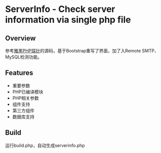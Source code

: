 # ServerInfo - Check server information via single php file

## Overview
参考[雅黑PHP探针](http://www.yahei.net/tz/)的源码，基于Bootstrap重写了界面，加了入Remote SMTP、MySQL检测功能。

## Features
- 重要参数
- PHP已编译模块
- PHP相关参数
- 组件支持
- 第三方组件
- 数据库支持


## Build
运行build.php，自动生成serverinfo.php

